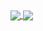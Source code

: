 <a href="https://github.com/ayanamizuta/">
  <img align="center" src="https://github-readme-stats.vercel.app/api?username=ayanamizuta&show_icons=true&theme=vue&hide_border=true&count_private=true&include_all_commits=true" />
</a>
<a href="https://github.com/ayanamizuta/">
  <img align="center" src="https://github-readme-stats.vercel.app/api/top-langs/?username=ayanamizuta&layout=compact&theme=vue&hide_border=true&count_private=true" />
</a>
